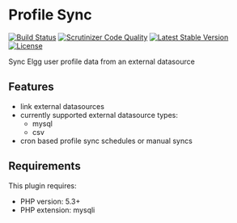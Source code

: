 Profile Sync
============

[![Build Status](https://scrutinizer-ci.com/g/ColdTrick/profile_sync/badges/build.png?b=master)](https://scrutinizer-ci.com/g/ColdTrick/profile_sync/build-status/master)
[![Scrutinizer Code Quality](https://scrutinizer-ci.com/g/ColdTrick/profile_sync/badges/quality-score.png?b=master)](https://scrutinizer-ci.com/g/ColdTrick/profile_sync/?branch=master)
[![Latest Stable Version](https://poser.pugx.org/coldtrick/profile_sync/v/stable.svg)](https://packagist.org/packages/coldtrick/profile_sync)
[![License](https://poser.pugx.org/coldtrick/profile_sync/license.svg)](https://packagist.org/packages/coldtrick/profile_sync)

Sync Elgg user profile data from an external datasource

Features
--------

- link external datasources
- currently supported external datasource types:
	- mysql
	- csv
- cron based profile sync schedules or manual syncs

Requirements
------------

This plugin requires: 

- PHP version: 5.3+
- PHP extension: mysqli
